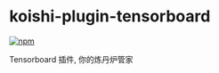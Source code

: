 # koishi-plugin-tensorboard

[![npm](https://img.shields.io/npm/v/koishi-plugin-tensorboard?style=flat-square)](https://www.npmjs.com/package/koishi-plugin-tensorboard)

Tensorboard 插件, 你的炼丹炉管家
